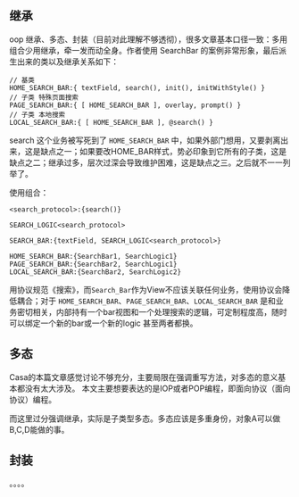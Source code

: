 ## 继承
oop 继承、多态、封装（目前对此理解不够透彻），很多文章基本口径一致：多用组合少用继承，牵一发而动全身。作者使用 SearchBar 的案例非常形象，最后派生出来的类以及继承关系如下：

```
// 基类
HOME_SEARCH_BAR:{ textField, search(), init(), initWithStyle() }
// 子类 特殊页面搜索
PAGE_SEARCH_BAR:{ [ HOME_SEARCH_BAR ], overlay, prompt() }
// 子类 本地搜索
LOCAL_SEARCH_BAR:{ [ HOME_SEARCH_BAR ], @search() }
```

search 这个业务被写死到了 `HOME_SEARCH_BAR` 中，如果外部门想用，又要剥离出来，这是缺点之一；如果要改HOME_BAR样式，势必印象到它所有的子类，这是缺点之二；继承过多，层次过深会导致维护困难，这是缺点之三。之后就不一一列举了。

使用组合：
```
<search_protocol>:{search()}

SEARCH_LOGIC<search_protocol>

SEARCH_BAR:{textField, SEARCH_LOGIC<search_protocol>}

HOME_SEARCH_BAR:{SearchBar1, SearchLogic1}
PAGE_SEARCH_BAR:{SearchBar2, SearchLogic1}
LOCAL_SEARCH_BAR:{SearchBar2, SearchLogic2}
```

用协议规范《搜索》，而`Search_Bar`作为View不应该关联任何业务，使用协议会降低耦合；对于 `HOME_SEARCH_BAR`、`PAGE_SEARCH_BAR`、`LOCAL_SEARCH_BAR` 是和业务密切相关，内部持有一个bar视图和一个处理搜索的逻辑，可定制程度高，随时可以绑定一个新的bar或一个新的logic 甚至两者都换。

## 多态
Casa的本篇文章感觉讨论不够充分，主要局限在强调重写方法，对多态的意义基本都没有太大涉及。
本文主要想要表达的是IOP或者POP编程，即面向协议（面向协议）编程。

而这里过分强调继承，实际是子类型多态。多态应该是多重身份，对象A可以做B,C,D能做的事。

## 封装
。。。。